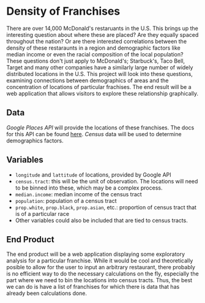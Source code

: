 # Density of Franchises
There are over 14,000 McDonald's restaruants in the U.S. This brings up the interesting question about where these are placed? Are they equally spaced throughout the nation? Or are there interested correlations between the density of these restaraunts in a region and demographic factors like median income or even the racial composition of the local population?
These questions don't just apply to McDonald's; Starbuck's, Taco Bell, Target and many other companies have a similarly large number of widely distributed locations in the U.S.
This project will look into these questions, examining connections between demographics of areas and the concentration of locations of particular frachises. The end result will be a web application that allows visitors to explore these relationship graphically.

## Data
*Google Places API* will provide the locations of these franchises. The docs for this API can be found [here](https://developers.google.com/places/webservice/search).
*Census* data will be used to determine demographics factors.


## Variables
- `longitude` and `lattitude` of locations, provided by Google API
- `census.tract`: this will be the unit of observation. The locations will need to be binned into these, which may be a complex process.
- `median.income`: median income of the census tract
- `population`: population of a census tract
- `prop.white`, `prop.black`, `prop.asian`, etc.: proportion of census tract that is of a particular race
- Other variables could also be included that are tied to census tracts.


## End Product
The end product will be a web application displaying some exploratory analysis for a particular franchise. While it would be cool and theoretically posible to allow for the user to input an arbitrary restaurant, there probably is no efficient way to do the necessary calculations on the fly, especially the part where we need to bin the locations into census tracts. Thus, the best we can do is have a list of franchises for which there is data that has already been calculations done.

